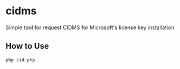 # cidms
Simple tool for request CIDMS for Microsoft's license key installation
## How to Use
`php cid.php`

